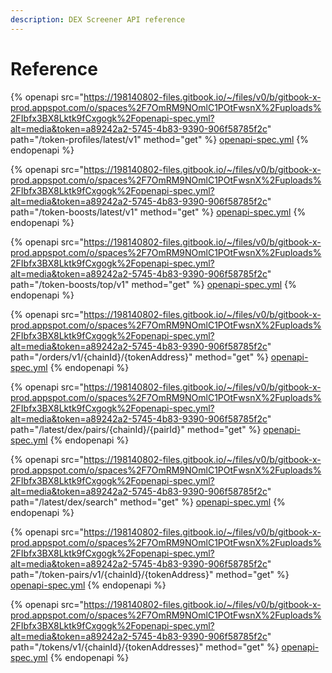 ```yaml
---
description: DEX Screener API reference
---
```


# Reference

{% openapi src="https://198140802-files.gitbook.io/~/files/v0/b/gitbook-x-prod.appspot.com/o/spaces%2F7OmRM9NOmlC1POtFwsnX%2Fuploads%2FIbfx3BX8Lktk9fCxgogk%2Fopenapi-spec.yml?alt=media&token=a89242a2-5745-4b83-9390-906f58785f2c" path="/token-profiles/latest/v1" method="get" %}
[openapi-spec.yml](https://198140802-files.gitbook.io/~/files/v0/b/gitbook-x-prod.appspot.com/o/spaces%2F7OmRM9NOmlC1POtFwsnX%2Fuploads%2FIbfx3BX8Lktk9fCxgogk%2Fopenapi-spec.yml?alt=media&token=a89242a2-5745-4b83-9390-906f58785f2c)
{% endopenapi %}

{% openapi src="https://198140802-files.gitbook.io/~/files/v0/b/gitbook-x-prod.appspot.com/o/spaces%2F7OmRM9NOmlC1POtFwsnX%2Fuploads%2FIbfx3BX8Lktk9fCxgogk%2Fopenapi-spec.yml?alt=media&token=a89242a2-5745-4b83-9390-906f58785f2c" path="/token-boosts/latest/v1" method="get" %}
[openapi-spec.yml](https://198140802-files.gitbook.io/~/files/v0/b/gitbook-x-prod.appspot.com/o/spaces%2F7OmRM9NOmlC1POtFwsnX%2Fuploads%2FIbfx3BX8Lktk9fCxgogk%2Fopenapi-spec.yml?alt=media&token=a89242a2-5745-4b83-9390-906f58785f2c)
{% endopenapi %}

{% openapi src="https://198140802-files.gitbook.io/~/files/v0/b/gitbook-x-prod.appspot.com/o/spaces%2F7OmRM9NOmlC1POtFwsnX%2Fuploads%2FIbfx3BX8Lktk9fCxgogk%2Fopenapi-spec.yml?alt=media&token=a89242a2-5745-4b83-9390-906f58785f2c" path="/token-boosts/top/v1" method="get" %}
[openapi-spec.yml](https://198140802-files.gitbook.io/~/files/v0/b/gitbook-x-prod.appspot.com/o/spaces%2F7OmRM9NOmlC1POtFwsnX%2Fuploads%2FIbfx3BX8Lktk9fCxgogk%2Fopenapi-spec.yml?alt=media&token=a89242a2-5745-4b83-9390-906f58785f2c)
{% endopenapi %}

{% openapi src="https://198140802-files.gitbook.io/~/files/v0/b/gitbook-x-prod.appspot.com/o/spaces%2F7OmRM9NOmlC1POtFwsnX%2Fuploads%2FIbfx3BX8Lktk9fCxgogk%2Fopenapi-spec.yml?alt=media&token=a89242a2-5745-4b83-9390-906f58785f2c" path="/orders/v1/{chainId}/{tokenAddress}" method="get" %}
[openapi-spec.yml](https://198140802-files.gitbook.io/~/files/v0/b/gitbook-x-prod.appspot.com/o/spaces%2F7OmRM9NOmlC1POtFwsnX%2Fuploads%2FIbfx3BX8Lktk9fCxgogk%2Fopenapi-spec.yml?alt=media&token=a89242a2-5745-4b83-9390-906f58785f2c)
{% endopenapi %}

{% openapi src="https://198140802-files.gitbook.io/~/files/v0/b/gitbook-x-prod.appspot.com/o/spaces%2F7OmRM9NOmlC1POtFwsnX%2Fuploads%2FIbfx3BX8Lktk9fCxgogk%2Fopenapi-spec.yml?alt=media&token=a89242a2-5745-4b83-9390-906f58785f2c" path="/latest/dex/pairs/{chainId}/{pairId}" method="get" %}
[openapi-spec.yml](https://198140802-files.gitbook.io/~/files/v0/b/gitbook-x-prod.appspot.com/o/spaces%2F7OmRM9NOmlC1POtFwsnX%2Fuploads%2FIbfx3BX8Lktk9fCxgogk%2Fopenapi-spec.yml?alt=media&token=a89242a2-5745-4b83-9390-906f58785f2c)
{% endopenapi %}

{% openapi src="https://198140802-files.gitbook.io/~/files/v0/b/gitbook-x-prod.appspot.com/o/spaces%2F7OmRM9NOmlC1POtFwsnX%2Fuploads%2FIbfx3BX8Lktk9fCxgogk%2Fopenapi-spec.yml?alt=media&token=a89242a2-5745-4b83-9390-906f58785f2c" path="/latest/dex/search" method="get" %}
[openapi-spec.yml](https://198140802-files.gitbook.io/~/files/v0/b/gitbook-x-prod.appspot.com/o/spaces%2F7OmRM9NOmlC1POtFwsnX%2Fuploads%2FIbfx3BX8Lktk9fCxgogk%2Fopenapi-spec.yml?alt=media&token=a89242a2-5745-4b83-9390-906f58785f2c)
{% endopenapi %}

{% openapi src="https://198140802-files.gitbook.io/~/files/v0/b/gitbook-x-prod.appspot.com/o/spaces%2F7OmRM9NOmlC1POtFwsnX%2Fuploads%2FIbfx3BX8Lktk9fCxgogk%2Fopenapi-spec.yml?alt=media&token=a89242a2-5745-4b83-9390-906f58785f2c" path="/token-pairs/v1/{chainId}/{tokenAddress}" method="get" %}
[openapi-spec.yml](https://198140802-files.gitbook.io/~/files/v0/b/gitbook-x-prod.appspot.com/o/spaces%2F7OmRM9NOmlC1POtFwsnX%2Fuploads%2FIbfx3BX8Lktk9fCxgogk%2Fopenapi-spec.yml?alt=media&token=a89242a2-5745-4b83-9390-906f58785f2c)
{% endopenapi %}

{% openapi src="https://198140802-files.gitbook.io/~/files/v0/b/gitbook-x-prod.appspot.com/o/spaces%2F7OmRM9NOmlC1POtFwsnX%2Fuploads%2FIbfx3BX8Lktk9fCxgogk%2Fopenapi-spec.yml?alt=media&token=a89242a2-5745-4b83-9390-906f58785f2c" path="/tokens/v1/{chainId}/{tokenAddresses}" method="get" %}
[openapi-spec.yml](https://198140802-files.gitbook.io/~/files/v0/b/gitbook-x-prod.appspot.com/o/spaces%2F7OmRM9NOmlC1POtFwsnX%2Fuploads%2FIbfx3BX8Lktk9fCxgogk%2Fopenapi-spec.yml?alt=media&token=a89242a2-5745-4b83-9390-906f58785f2c)
{% endopenapi %}
